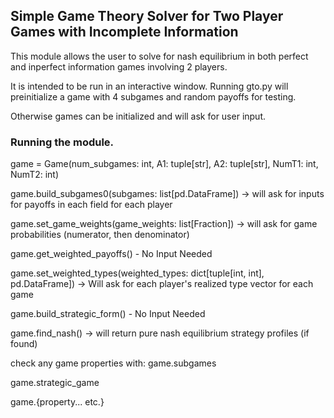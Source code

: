 ## Simple Game Theory Solver for Two Player Games with Incomplete Information

This module allows the user to solve for nash equilibrium in both perfect and inperfect information games involving 2 players.

It is intended to be run in an interactive window.
Running gto.py will preinitialize a game with 4 subgames and random payoffs for testing.

Otherwise games can be initialized and will ask for user input.

### Running the module.

game = Game(num_subgames: int, A1: tuple[str], A2: tuple[str], NumT1: int, NumT2: int)

game.build_subgames0(subgames: list[pd.DataFrame]) -> will ask for inputs for payoffs in each field for each player

game.set_game_weights(game_weights: list[Fraction]) -> will ask for game probabilities (numerator, then denominator)

game.get_weighted_payoffs() - No Input Needed

game.set_weighted_types(weighted_types: dict[tuple[int, int], pd.DataFrame]) -> Will ask for each player's realized type vector for each game

game.build_strategic_form() - No Input Needed

game.find_nash() -> will return pure nash equilibrium strategy profiles (if found)

check any game properties with:
game.subgames

game.strategic_game

game.{property... etc.}
